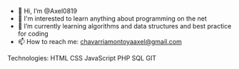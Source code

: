 - 👋 Hi, I’m @Axel0819
- 👀 I'm interested to learn anything about programming on the net
- 🌱 I’m currently learning algorithms and data structures and best practice for coding
- 📫 How to reach me: chavarriamontoyaaxel@gmail.com

Technologies:
HTML CSS JavaScript PHP SQL GIT
<!---
Axel0819/Axel0819 is a ✨ special ✨ repository because its `README.md` (this file) appears on your GitHub profile.
You can click the Preview link to take a look at your changes.
--->
